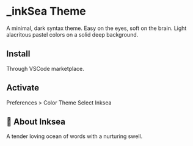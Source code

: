 # _inkSea Theme
A minimal, dark syntax theme. Easy on the eyes, soft on the brain. Light alacritous pastel colors on a solid deep background.

## Install
Through VSCode marketplace.

## Activate
Preferences > Color Theme
Select Inksea


## 🌊 About Inksea
A tender loving ocean of words with a nurturing swell.
